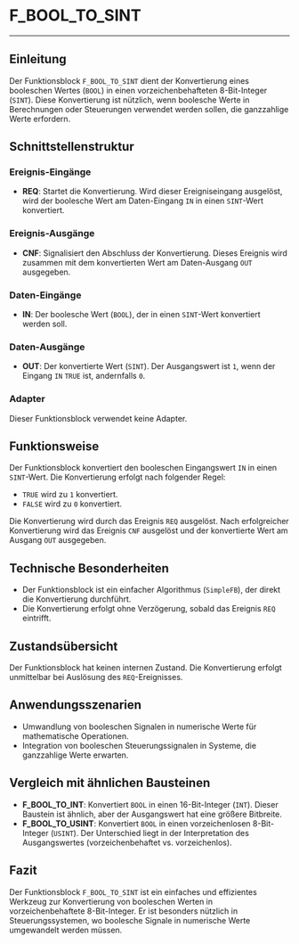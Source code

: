 # F_BOOL_TO_SINT

* * * * * * * * * *
## Einleitung
Der Funktionsblock `F_BOOL_TO_SINT` dient der Konvertierung eines booleschen Wertes (`BOOL`) in einen vorzeichenbehafteten 8-Bit-Integer (`SINT`). Diese Konvertierung ist nützlich, wenn boolesche Werte in Berechnungen oder Steuerungen verwendet werden sollen, die ganzzahlige Werte erfordern.

## Schnittstellenstruktur

### **Ereignis-Eingänge**
- **REQ**: Startet die Konvertierung. Wird dieser Ereigniseingang ausgelöst, wird der boolesche Wert am Daten-Eingang `IN` in einen `SINT`-Wert konvertiert.

### **Ereignis-Ausgänge**
- **CNF**: Signalisiert den Abschluss der Konvertierung. Dieses Ereignis wird zusammen mit dem konvertierten Wert am Daten-Ausgang `OUT` ausgegeben.

### **Daten-Eingänge**
- **IN**: Der boolesche Wert (`BOOL`), der in einen `SINT`-Wert konvertiert werden soll.

### **Daten-Ausgänge**
- **OUT**: Der konvertierte Wert (`SINT`). Der Ausgangswert ist `1`, wenn der Eingang `IN` `TRUE` ist, andernfalls `0`.

### **Adapter**
Dieser Funktionsblock verwendet keine Adapter.

## Funktionsweise
Der Funktionsblock konvertiert den booleschen Eingangswert `IN` in einen `SINT`-Wert. Die Konvertierung erfolgt nach folgender Regel:
- `TRUE` wird zu `1` konvertiert.
- `FALSE` wird zu `0` konvertiert.

Die Konvertierung wird durch das Ereignis `REQ` ausgelöst. Nach erfolgreicher Konvertierung wird das Ereignis `CNF` ausgelöst und der konvertierte Wert am Ausgang `OUT` ausgegeben.

## Technische Besonderheiten
- Der Funktionsblock ist ein einfacher Algorithmus (`SimpleFB`), der direkt die Konvertierung durchführt.
- Die Konvertierung erfolgt ohne Verzögerung, sobald das Ereignis `REQ` eintrifft.

## Zustandsübersicht
Der Funktionsblock hat keinen internen Zustand. Die Konvertierung erfolgt unmittelbar bei Auslösung des `REQ`-Ereignisses.

## Anwendungsszenarien
- Umwandlung von booleschen Signalen in numerische Werte für mathematische Operationen.
- Integration von booleschen Steuerungssignalen in Systeme, die ganzzahlige Werte erwarten.

## Vergleich mit ähnlichen Bausteinen
- **F_BOOL_TO_INT**: Konvertiert `BOOL` in einen 16-Bit-Integer (`INT`). Dieser Baustein ist ähnlich, aber der Ausgangswert hat eine größere Bitbreite.
- **F_BOOL_TO_USINT**: Konvertiert `BOOL` in einen vorzeichenlosen 8-Bit-Integer (`USINT`). Der Unterschied liegt in der Interpretation des Ausgangswertes (vorzeichenbehaftet vs. vorzeichenlos).

## Fazit
Der Funktionsblock `F_BOOL_TO_SINT` ist ein einfaches und effizientes Werkzeug zur Konvertierung von booleschen Werten in vorzeichenbehaftete 8-Bit-Integer. Er ist besonders nützlich in Steuerungssystemen, wo boolesche Signale in numerische Werte umgewandelt werden müssen.